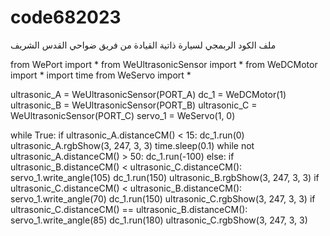 # code682023
ملف الكود الربمجي لسيارة ذاتية القيادة من فريق ضواحي القدس الشريف

from WePort import *
from WeUltrasonicSensor import *
from WeDCMotor import *
import time
from WeServo import *

ultrasonic_A = WeUltrasonicSensor(PORT_A)
dc_1 = WeDCMotor(1)
ultrasonic_B = WeUltrasonicSensor(PORT_B)
ultrasonic_C = WeUltrasonicSensor(PORT_C)
servo_1 = WeServo(1, 0)

while True:
	if ultrasonic_A.distanceCM() < 15:
		dc_1.run(0)
		ultrasonic_A.rgbShow(3, 247, 3, 3)
		time.sleep(0.1)
		while not ultrasonic_A.distanceCM() > 50:
			dc_1.run(-100)
	else:
		if ultrasonic_B.distanceCM() < ultrasonic_C.distanceCM():
			servo_1.write_angle(105)
			dc_1.run(150)
			ultrasonic_B.rgbShow(3, 247, 3, 3)
		if ultrasonic_C.distanceCM() < ultrasonic_B.distanceCM():
			servo_1.write_angle(70)
			dc_1.run(150)
			ultrasonic_C.rgbShow(3, 247, 3, 3)
		if ultrasonic_C.distanceCM() == ultrasonic_B.distanceCM():
			servo_1.write_angle(85)
			dc_1.run(180)
			ultrasonic_C.rgbShow(3, 247, 3, 3)

